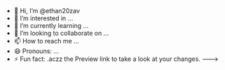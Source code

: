 - 👋 Hi, I’m @ethan20zav
- 👀 I’m interested in ...
- 🌱 I’m currently learning ...
- 💞️ I’m looking to collaborate on ...
- 📫 How to reach me ...
- 😄 Pronouns: ...
- ⚡ Fun fact: .aczz the Preview link to take a look at your changes.
--->
